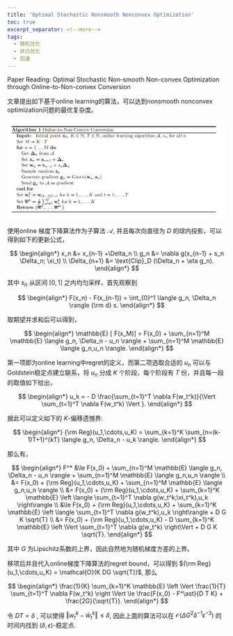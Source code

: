 ```yaml
---
title: 'Optimal Stochastic Nonsmooth Nonconvex Optimization'
toc: true
excerpt_separator: <!--more-->
tags:
  - 随机优化
  - 非凸优化
  - 加速
---
```


Paper Reading: Optimal Stochastic Non-smooth Non-convex Optimization through Online-to-Non-convex Conversion

<!--more-->

文章提出如下基于online learning的算法，可以达到nonsmooth nonconvex optimization问题的最优复杂度。


![image-20230215153359260](/images/posts/NSNC/image-20230215153359260.png)


使用online 梯度下降算法作为子算法 $\mathcal{A}$, 并且每次向直径为 $D$ 的球内投影，可以得到如下的更新公式，

$$
\begin{align*}
x_n &= x_{n-1} +\Delta_n \\
g_n &= \nabla g(x_{n-1} + s_n \Delta_n; \xi_t) \\
\Delta_{n+1} &= \text{Clip}_D (\Delta_n + \eta g_n). 
\end{align*}
$$


其中 $s_n$ 从区间 $[0,1]$ 之内均匀采样，首先观察到


$$
\begin{align*}
F(x_n) - F(x_{n-1}) = \int_{0}^1  \langle g_n, \Delta_n \rangle  {\rm d} s.
\end{align*}
$$



取期望并求和后可以得到，



$$
\begin{align*}
\mathbb{E} [ F(x_M)] = F(x_0) + \sum_{n=1}^M \mathbb{E} \langle g_n, \Delta_n - u_n \rangle + \sum_{n=1}^M \mathbb{E} \langle g_n,u_n \rangle. 
\end{align*}
$$



第一项即为online learning中regret的定义，而第二项选取合适的 $u_n$ 可以与Goldstein稳定点建立联系，将 $u_n$ 分成 $K$ 个阶段，每个阶段有 $T$ 份，并且每一段的取值如下给出，



$$
\begin{align*}
  u_k  = - D \frac{\sum_{t=1}^T \nabla F(w_t^k)}{\Vert \sum_{t=1}^T \nabla F(w_t^k) \Vert }.
\end{align*}
$$

据此可以定义如下的 $K$-偏移遗憾界:

$$
\begin{align*}
{\rm Reg}(u_1,\cdots,u_K) = \sum_{k=1}^K \sum_{n=(k-1)T+1}^{kT} \langle g_n, \Delta_n - u_k \rangle.
\end{align*}
$$

那么有，


$$
\begin{align*}
F^* &\le F(x_0) + \sum_{n=1}^M \mathbb{E} \langle g_n, \Delta_n - u_n \rangle + \sum_{n=1}^M \mathbb{E} \langle g_n,u_n \rangle \\
 &=  F(x_0) + {\rm Reg}(u_1,\cdots,u_K) + \sum_{n=1}^M \mathbb{E} \langle g_n,u_n \rangle \\
 &= F(x_0) + {\rm Reg}(u_1,\cdots,u_K) + \sum_{k=1}^K  \mathbb{E} \left \langle \sum_{t=1}^T \nabla g(w_t^k;\xi_t^k),u_k \right\rangle \\
 &\le F(x_0) + {\rm Reg}(u_1,\cdots,u_K) + \sum_{k=1}^K  \mathbb{E} \left \langle \sum_{t=1}^T \nabla g(w_t^k),u_k \right\rangle + D G K \sqrt{T} \\
 &= F(x_0) + {\rm Reg}(u_1,\cdots,u_K) - D \sum_{k=1}^K  \mathbb{E} \left \Vert \sum_{t=1}^T \nabla g(w_t^k) \right\Vert + D G K \sqrt{T}.
\end{align*}
$$



其中 $G$ 为Lipschitz系数的上界，因此自然地为随机梯度方差的上界。



移项后并且代入online梯度下降算法的regret bound，可以得到 ${\rm Reg}(u_1,\cdots,u_K) = \mathcal{O}(K DG \sqrt{T})$, 那么


$$
\begin{align*}
\frac{1}{K} \sum_{k=1}^K \mathbb{E} \left \Vert \frac{1}{T} \sum_{t=1}^T \nabla F(w_t^k) \right \Vert \le \frac{F(x_0) - F^\ast}{D T K} + \frac{2G}{\sqrt{T}}.
\end{align*}
$$


令 $D T = \delta$ , 可以使得 $\Vert w_t^k - \bar w_t^k \Vert \le \delta$,  因此上面的算法可以在 $\mathcal{O}( \Delta G^2 \delta^{-1} \epsilon^{-3})$ 的时间内找到 $(\delta,\epsilon$)-稳定点.






